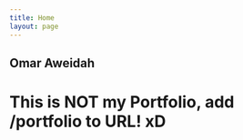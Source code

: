 ```yaml
---
title: Home
layout: page
---
```

## Omar Aweidah
# This is NOT my Portfolio, add /portfolio to URL! xD

